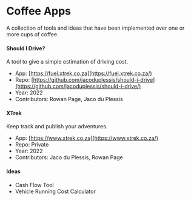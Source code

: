 # Coffee Apps

A collection of tools and ideas that have been implemented 
over one or more cups of coffee.

#### Should I Drive?

A tool to give a simple estimation of driving cost.

+ App: [https://fuel.xtrek.co.za](https://fuel.xtrek.co.za/)
+ Repo: [https://github.com/jacoduplessis/should-i-drive](https://github.com/jacoduplessis/should-i-drive/)
+ Year: 2022
+ Contributors: Rowan Page, Jaco du Plessis

#### XTrek

Keep track and publish your adventures.

+ App: [https://www.xtrek.co.za](https://www.xtrek.co.za/)
+ Repo: Private
+ Year: 2022
+ Contributors: Jaco du Plessis, Rowan Page

#### Ideas

- Cash Flow Tool
- Vehicle Running Cost Calculator
